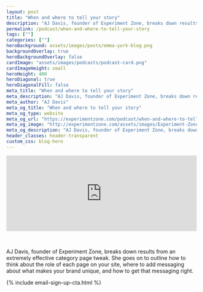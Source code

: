 ```yaml
---
layout: post
title: "When and where to tell your story"
description: "AJ Davis, founder of Experiment Zone, breaks down results from an extremely effective category page tweak. She goes on to outline how to think about the role of each page on your site, where to add messaging about what makes your brand unique, and how to get that messaging right."
permalink: /podcast/when-and-where-to-tell-your-story
tags: [""]
categories: [""]
heroBackground: assets/images/posts/emma-york-blog.png
backgroundOverlay: true
heroBackgroundOverlay: false
cardImage: "assets/images/podcasts/podcast-card.png"
cardImageHeight: small
heroHeight: 400
heroDiagonal: true
heroDiagonalFill: false
meta_title: "When and where to tell your story"
meta_description: "AJ Davis, founder of Experiment Zone, breaks down results from an extremely effective category page tweak. She goes on to outline how to think about the role of each page on your site, where to add messaging about what makes your brand unique, and how to get that messaging right."
meta_author: "AJ Davis"
meta_og_title: "When and where to tell your story"
meta_og_type: website
meta_og_url: "https://experimentzone.com/podcast/when-and-where-to-tell-your-story"
meta_og_image: "http://experimentzone.com/assets/images/Experiment-Zone-social-logo.jpg"
meta_og_description: "AJ Davis, founder of Experiment Zone, breaks down results from an extremely effective category page tweak. She goes on to outline how to think about the role of each page on your site, where to add messaging about what makes your brand unique, and how to get that messaging right."
header_classes: header-transparent
custom_css: blog-hero
---
```


<iframe height="200px" width="100%" frameborder="no" scrolling="no" seamless src="https://player.simplecast.com/2e96835d-b956-4935-9bcf-40eb6fd1d512?dark=false"></iframe>

&nbsp;

AJ Davis, founder of Experiment Zone, breaks down results from an extremely effective category page tweak. She goes on to outline how to think about the role of each page on your site, where to add messaging about what makes your brand unique, and how to get that messaging right.

{% include email-sign-up-cta.html %}
